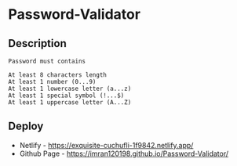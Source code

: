 # Password-Validator

## Description

````
Password must contains

At least 8 characters length
At least 1 number (0...9)
At least 1 lowercase letter (a...z)
At least 1 special symbol (!...$)
At least 1 uppercase letter (A...Z)

````

## Deploy

* Netlify - https://exquisite-cuchufli-1f9842.netlify.app/
* Github Page - https://imran120198.github.io/Password-Validator/
